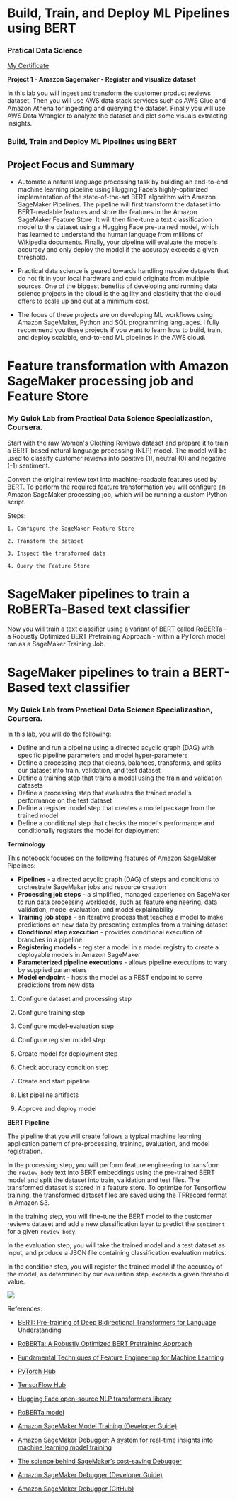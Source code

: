 # Build, Train, and Deploy ML Pipelines using BERT

### Pratical Data Science

[My Certificate](https://www.coursera.org/account/accomplishments/certificate/JTLDR3DE4UNJ)

**Project 1 - Amazon Sagemaker - Register and visualize dataset**

In this lab you will ingest and transform the customer product reviews dataset. Then you will use AWS data stack services such as AWS Glue and Amazon Athena for ingesting and querying the dataset. Finally you will use AWS Data Wrangler to analyze the dataset and plot some visuals extracting insights.


### Build, Train and Deploy ML Pipelines using BERT

## Project Focus and Summary

- Automate a natural language processing task by building an end-to-end machine learning pipeline using Hugging Face’s highly-optimized implementation of the state-of-the-art BERT algorithm with Amazon SageMaker Pipelines. The pipeline will first transform the dataset into BERT-readable features and store the features in the Amazon SageMaker Feature Store. It will then fine-tune a text classification model to the dataset using a Hugging Face pre-trained model, which has learned to understand the human language from millions of Wikipedia documents. Finally, your pipeline will evaluate the model’s accuracy and only deploy the model if the accuracy exceeds a given threshold.

- Practical data science is geared towards handling massive datasets that do not fit in your local hardware and could originate from multiple sources. One of the biggest benefits of developing and running data science projects in the cloud is the agility and elasticity that the cloud offers to scale up and out at a minimum cost.

- The focus of these projects are on developing ML workflows using Amazon SageMaker, Python and SQL programming languages. I fully recommend you these projects if you want to learn how to build, train, and deploy scalable, end-to-end ML pipelines in the AWS cloud.

# Feature transformation with Amazon SageMaker processing job and Feature Store

### My Quick Lab from Practical Data Science Specializastion, Coursera.

Start with  the raw [Women's Clothing Reviews](https://www.kaggle.com/nicapotato/womens-ecommerce-clothing-reviews) dataset and prepare it to train a BERT-based natural language processing (NLP) model. The model will be used to classify customer reviews into positive (1), neutral (0) and negative (-1) sentiment.

Convert the original review text into machine-readable features used by BERT. To perform the required feature transformation you will configure an Amazon SageMaker processing job, which will be running a custom Python script.

Steps:

    1. Configure the SageMaker Feature Store

    2. Transform the dataset

    3. Inspect the transformed data

    4. Query the Feature Store



# SageMaker pipelines to train a RoBERTa-Based text classifier

Now you will train a text classifier using a variant of BERT called [RoBERTa](https://arxiv.org/abs/1907.11692) - a Robustly Optimized BERT Pretraining Approach - within a PyTorch model ran as a SageMaker Training Job.

# SageMaker pipelines to train a BERT-Based text classifier

### My Quick Lab from Practical Data Science Specializastion, Coursera.

In this lab, you will do the following:
* Define and run a pipeline using a directed acyclic graph (DAG) with specific pipeline parameters and model hyper-parameters
* Define a processing step that cleans, balances, transforms, and splits our dataset into train, validation, and test dataset
* Define a training step that trains a model using the train and validation datasets
* Define a processing step that evaluates the trained model's performance on the test dataset
* Define a register model step that creates a model package from the trained model
* Define a conditional step that checks the model's performance and conditionally registers the model for deployment

**Terminology**

This notebook focuses on the following features of Amazon SageMaker Pipelines:

* **Pipelines** - a directed acyclic graph (DAG) of steps and conditions to orchestrate SageMaker jobs and resource creation
* **Processing job steps** - a simplified, managed experience on SageMaker to run data processing workloads, such as feature engineering, data validation, model evaluation, and model explainability
* **Training job steps** - an iterative process that teaches a model to make predictions on new data by presenting examples from a training dataset
* **Conditional step execution** - provides conditional execution of branches in a pipeline
* **Registering models** - register a model in a model registry to create a deployable models in Amazon SageMaker
* **Parameterized pipeline executions** - allows pipeline executions to vary by supplied parameters
* **Model endpoint** - hosts the model as a REST endpoint to serve predictions from new data


1. Configure dataset and processing step

2. Configure training step

3. Configure model-evaluation step

4. Configure register model step

5. Create model for deployment step

6. Check accuracy condition step

7. Create and start pipeline

8. List pipeline artifacts

9. Approve and deploy model

**BERT Pipeline**

The pipeline that you will create follows a typical machine learning application pattern of pre-processing, training, evaluation, and model registration.

In the processing step, you will perform feature engineering to transform the `review_body` text into BERT embeddings using the pre-trained BERT model and split the dataset into train, validation and test files. The transformed dataset is stored in a feature store. To optimize for Tensorflow training, the transformed dataset files are saved using the TFRecord format in Amazon S3.

In the training step, you will fine-tune the BERT model to the customer reviews dataset and add a new classification layer to predict the `sentiment` for a given `review_body`.

In the evaluation step, you will take the trained model and a test dataset as input, and produce a JSON file containing classification evaluation metrics.

In the condition step, you will register the trained model if the accuracy of the model, as determined by our evaluation step, exceeds a given threshold value. 

![](./images/bert_sagemaker_pipeline.png)


    
References:

- [BERT: Pre-training of Deep Bidirectional Transformers for
Language Understanding](https://arxiv.org/pdf/1810.04805v2.pdf)
    
- [RoBERTa: A Robustly Optimized BERT Pretraining Approach](https://arxiv.org/abs/1907.11692)

- [Fundamental Techniques of Feature Engineering for Machine Learning](https://towardsdatascience.com/feature-engineering-for-machine-learning-3a5e293a5114)

- [PyTorch Hub](https://pytorch.org/hub/)

- [TensorFlow Hub](https://www.tensorflow.org/hub)

- [Hugging Face open-source NLP transformers library](https://github.com/huggingface/transformers) 

- [RoBERTa model](https://arxiv.org/abs/1907.11692) 

- [Amazon SageMaker Model Training (Developer Guide)](https://docs.aws.amazon.com/sagemaker/latest/dg/how-it-works-training.html)

- [Amazon SageMaker Debugger: A system for real-time insights into machine learning model training](https://www.amazon.science/publications/amazon-sagemaker-debugger-a-system-for-real-time-insights-into-machine-learning-model-training)

- [The science behind SageMaker’s cost-saving Debugger](https://www.amazoN.science/blog/the-science-behind-sagemakers-cost-saving-debugger)

- [Amazon SageMaker Debugger (Developer Guide)](https://docs.aws.amazon.com/sagemaker/latest/dg/train-debugger.html)

- [Amazon SageMaker Debugger (GitHub)](https://github.com/awslabs/sagemaker-debugger)








